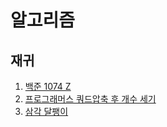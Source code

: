 # 알고리즘
## 재귀
1. [백준 1074 Z](https://www.acmicpc.net/problem/1074)
2. [프로그래머스 쿼드압축 후 개수 세기](https://programmers.co.kr/learn/courses/30/lessons/68936)
3. [삼각 달팽이](https://programmers.co.kr/learn/courses/30/lessons/68645)